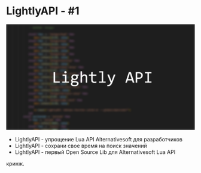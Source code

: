 # LightlyAPI - #1
![preview](https://github.com/cframe1337/LightlyAPI/blob/main/image.png?raw=true)
* LightlyAPI - упрощение Lua API Alternativesoft для разработчиков
* LightlyAPI - сохрани свое время на поиск значений
* LightlyAPI - первый Open Source Lib для Alternativesoft Lua API

кринж. 
